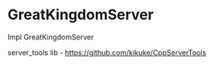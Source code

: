 # GreatKingdomServer
Impl GreatKingdomServer

server_tools lib - https://github.com/kikuke/CppServerTools
